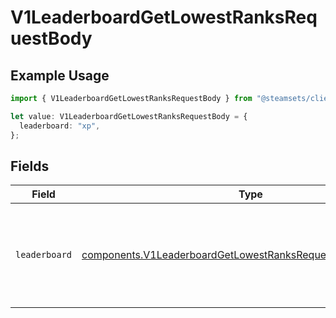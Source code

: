 # V1LeaderboardGetLowestRanksRequestBody

## Example Usage

```typescript
import { V1LeaderboardGetLowestRanksRequestBody } from "@steamsets/client-ts/models/components";

let value: V1LeaderboardGetLowestRanksRequestBody = {
  leaderboard: "xp",
};
```

## Fields

| Field                                                                                                                                        | Type                                                                                                                                         | Required                                                                                                                                     | Description                                                                                                                                  | Example                                                                                                                                      |
| -------------------------------------------------------------------------------------------------------------------------------------------- | -------------------------------------------------------------------------------------------------------------------------------------------- | -------------------------------------------------------------------------------------------------------------------------------------------- | -------------------------------------------------------------------------------------------------------------------------------------------- | -------------------------------------------------------------------------------------------------------------------------------------------- |
| `leaderboard`                                                                                                                                | [components.V1LeaderboardGetLowestRanksRequestBodyLeaderboard](../../models/components/v1leaderboardgetlowestranksrequestbodyleaderboard.md) | :heavy_check_mark:                                                                                                                           | The leaderboard to get. Currently only supports XP and apps                                                                                  | xp                                                                                                                                           |